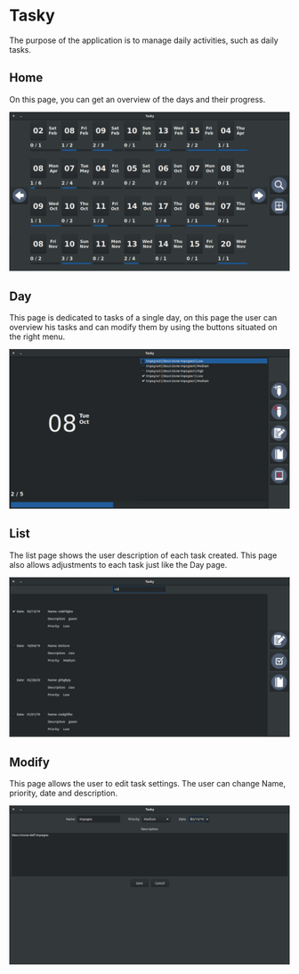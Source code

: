 # **Tasky**

The purpose of the application is to manage daily activities, such as daily tasks.

## **Home**
On this page, you can get an overview of the days and their progress.

![HomeScreenShot](https://github.com/GianniMoretti/Tasky/blob/master/AssetREEDME/HomeScreenShot.png)

## **Day**
This page is dedicated to tasks of a single day, on this page the user can overview his tasks and can modify them by using the buttons situated on the right menu.

![DayScreenShot](https://github.com/GianniMoretti/Tasky/blob/master/AssetREEDME/DayScreenShot.png)

## **List**
The list page shows the user description of each task created. This page also allows adjustments to each task just like the Day page.

![ListViewScreenShot](https://github.com/GianniMoretti/Tasky/blob/master/AssetREEDME/ListViewScreenShot.png)

## **Modify**
This page allows the user to edit task settings. The user can change Name, priority, date and description.

![ModifyScreenShot](https://github.com/GianniMoretti/Tasky/blob/master/AssetREEDME/ModifyScreenShot.png)

